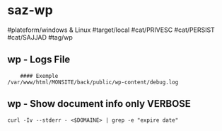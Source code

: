 # saz-wp

#plateform/windows & Linux
#target/local
#cat/PRIVESC
#cat/PERSIST
#cat/SAJJAD
#tag/wp


## wp -  Logs File
```
    #### Exemple
/var/www/html/MONSITE/back/public/wp-content/debug.log
```

## wp -  Show document info only VERBOSE
```
curl -Iv --stderr - <$DOMAINE> | grep -e "expire date"
```

